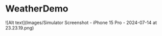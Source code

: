 # WeatherDemo

![Alt text](Images/Simulator Screenshot - iPhone 15 Pro - 2024-07-14 at 23.23.19.png)
